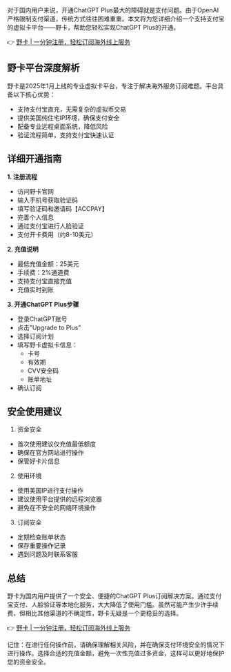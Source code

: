 对于国内用户来说，开通ChatGPT Plus最大的障碍就是支付问题。由于OpenAI严格限制支付渠道，传统方式往往困难重重。本文将为您详细介绍一个支持支付宝的虚拟卡平台——野卡，帮助您轻松实现ChatGPT Plus的开通。

👉 [野卡 | 一分钟注册，轻松订阅海外线上服务](https://bit.ly/bewildcard)

## 野卡平台深度解析

野卡是2025年1月上线的专业虚拟卡平台，专注于解决海外服务订阅难题。平台具备以下核心优势：

- 支持支付宝直充，无需复杂的虚拟币交易
- 提供美国纯住宅IP环境，确保支付安全
- 配备专业远程桌面系统，降低风险
- 验证流程简单，支持支付宝快速认证

## 详细开通指南

**1. 注册流程**
- 访问野卡官网
- 输入手机号获取验证码
- 填写验证码和邀请码【ACCPAY】
- 完善个人信息
- 通过支付宝进行人脸验证
- 支付开卡费用（约8-10美元）

**2. 充值说明**
- 最低充值金额：25美元
- 手续费：2%通道费
- 支持支付宝直接充值
- 充值实时到账

**3. 开通ChatGPT Plus步骤**
- 登录ChatGPT账号
- 点击"Upgrade to Plus"
- 选择订阅计划
- 填写野卡虚拟卡信息：
  * 卡号
  * 有效期
  * CVV安全码
  * 账单地址
- 确认订阅

## 安全使用建议

1. 资金安全
- 首次使用建议仅充值最低额度
- 确保在官方网站进行操作
- 保管好卡片信息

2. 使用环境
- 使用美国IP进行支付操作
- 建议使用平台提供的远程浏览器
- 避免在不安全的网络环境操作

3. 订阅安全
- 定期检查账单状态
- 保存重要操作记录
- 遇到问题及时联系客服

## 总结

野卡为国内用户提供了一个安全、便捷的ChatGPT Plus订阅解决方案。通过支付宝支付、人脸验证等本地化服务，大大降低了使用门槛。虽然可能产生少许手续费，但相比其他渠道的不确定性，野卡无疑是一个更稳妥的选择。

👉 [野卡 | 一分钟注册，轻松订阅海外线上服务](https://bit.ly/bewildcard)

记住：在进行任何操作前，请确保理解相关风险，并在确保支付环境安全的情况下进行操作。选择合适的充值金额，避免一次性充值过多资金，这样可以更好地保护您的资金安全。